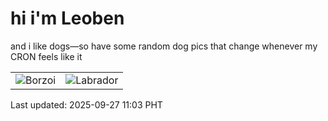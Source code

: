 # hi i'm Leoben

and i like dogs—so have some random dog pics that change whenever my CRON feels like it

|  |  |
|--------|----------|
| ![Borzoi](https://random-dog-vercel.vercel.app/api/random-borzoi?v=1758942208) | ![Labrador](https://random-dog-vercel.vercel.app/api/random-labrador?v=1758942208) |

Last updated: 2025-09-27 11:03 PHT
